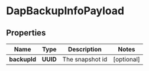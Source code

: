 

# DapBackupInfoPayload


## Properties

Name | Type | Description | Notes
------------ | ------------- | ------------- | -------------
**backupId** | **UUID** | The snapshot id |  [optional]



